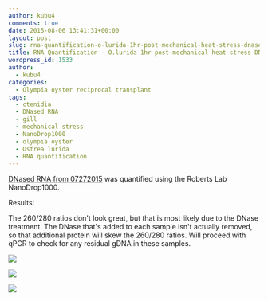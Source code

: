 ```yaml
---
author: kubu4
comments: true
date: 2015-08-06 13:41:31+00:00
layout: post
slug: rna-quantification-o-lurida-1hr-post-mechanical-heat-stress-dnased-rna
title: RNA Quantification - O.lurida 1hr post-mechanical heat stress DNased RNA
wordpress_id: 1533
author:
  - kubu4
categories:
  - Olympia oyster reciprocal transplant
tags:
  - ctenidia
  - DNased RNA
  - gill
  - mechanical stress
  - NanoDrop1000
  - olympia oyster
  - Ostrea lurida
  - RNA quantification
---
```


[DNased RNA from 07272015](2015/07/27/dnase-treatment-o-lurida-ctenidia-1hr-post-mechanical-stress-rna.html) was quantified using the Roberts Lab NanoDrop1000.



Results:

The 260/280 ratios don't look great, but that is most likely due to the DNase treatment. The DNase that's added to each sample isn't actually removed, so that additional protein will skew the 260/280 ratios. Will proceed with qPCR to check for any residual gDNA in these samples.



[![](http://eagle.fish.washington.edu/Arabidopsis/20150806_Jake_oly_mech_stress_DNasedRNA_ODs.JPG)](http://eagle.fish.washington.edu/Arabidopsis/20150806_Jake_oly_mech_stress_DNasedRNA_ODs.JPG)

[![](http://eagle.fish.washington.edu/Arabidopsis/20150806_Jake_oly_mech_stress_DNasedRNA_plots_01.JPG)](http://eagle.fish.washington.edu/Arabidopsis/20150806_Jake_oly_mech_stress_DNasedRNA_plots_01.JPG)

[![](http://eagle.fish.washington.edu/Arabidopsis/20150806_Jake_oly_mech_stress_DNasedRNA_plots_02.JPG)](http://eagle.fish.washington.edu/Arabidopsis/20150806_Jake_oly_mech_stress_DNasedRNA_plots_02.JPG)
